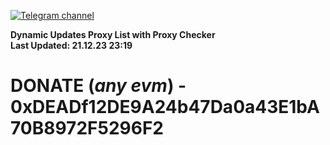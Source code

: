 [![Telegram channel](https://img.shields.io/endpoint?url=https://runkit.io/damiankrawczyk/telegram-badge/branches/master?url=https://t.me/n4z4v0d)](https://t.me/n4z4v0d) 

**Dynamic Updates Proxy List with Proxy Checker**  
**Last Updated: 21.12.23 23:19**

# DONATE (_any evm_) - 0xDEADf12DE9A24b47Da0a43E1bA70B8972F5296F2
